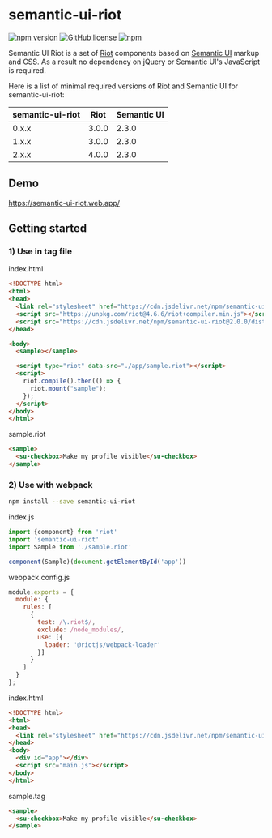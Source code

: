 # semantic-ui-riot

[![npm version](https://badge.fury.io/js/semantic-ui-riot.svg)](https://badge.fury.io/js/semantic-ui-riot)
[![GitHub license](https://img.shields.io/github/license/black-trooper/semantic-ui-riot.svg)](https://github.com/black-trooper/semantic-ui-riot/blob/master/LICENSE)
[![npm](https://img.shields.io/npm/dm/semantic-ui-riot.svg)](https://www.npmtrends.com/semantic-ui-riot)

Semantic UI Riot is a set of [Riot](https://riot.js.org) components based on [Semantic UI](https://semantic-ui.com/) markup and CSS.
As a result no dependency on jQuery or Semantic UI's JavaScript is required.

Here is a list of minimal required versions of Riot and Semantic UI for semantic-ui-riot:

semantic-ui-riot |Riot |Semantic UI
-----------------|-----|------------
0.x.x	| 3.0.0	| 2.3.0
1.x.x	| 3.0.0	| 2.3.0
2.x.x	| 4.0.0	| 2.3.0


## Demo
https://semantic-ui-riot.web.app/

## Getting started

### 1) Use in tag file

index.html
```html
<!DOCTYPE html>
<html>
<head>
  <link rel="stylesheet" href="https://cdn.jsdelivr.net/npm/semantic-ui@2.4.2/dist/semantic.min.css" />
  <script src="https://unpkg.com/riot@4.6.6/riot+compiler.min.js"></script>
  <script src="https://cdn.jsdelivr.net/npm/semantic-ui-riot@2.0.0/dist/semantic-ui-riot.js"></script>
</head>

<body>
  <sample></sample>

  <script type="riot" data-src="./app/sample.riot"></script>
  <script>
    riot.compile().then(() => {
      riot.mount("sample");
    });
  </script>
</body>
</html>
```
sample.riot
```html
<sample>
  <su-checkbox>Make my profile visible</su-checkbox>
</sample>
```

### 2) Use with webpack
```sh
npm install --save semantic-ui-riot
```
index.js
```javascript
import {component} from 'riot'
import 'semantic-ui-riot'
import Sample from './sample.riot'

component(Sample)(document.getElementById('app'))
```
webpack.config.js
```javascript
module.exports = {
  module: {
    rules: [
      {
        test: /\.riot$/,
        exclude: /node_modules/,
        use: [{
          loader: '@riotjs/webpack-loader'
        }]
      }
    ]
  }
};
```
index.html
```html
<!DOCTYPE html>
<html>
<head>
  <link rel="stylesheet" href="https://cdn.jsdelivr.net/npm/semantic-ui@2.4.2/dist/semantic.min.css">
</head>
<body>
  <div id="app"></div>
  <script src="main.js"></script>
</body>
</html>
```
sample.tag
```html
<sample>
  <su-checkbox>Make my profile visible</su-checkbox>
</sample>
```